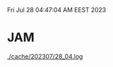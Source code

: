 Fri Jul 28 04:47:04 AM EEST 2023
# JAM
<a href='./cache/202307/28_04.log'>./cache/202307/28_04.log</a>
